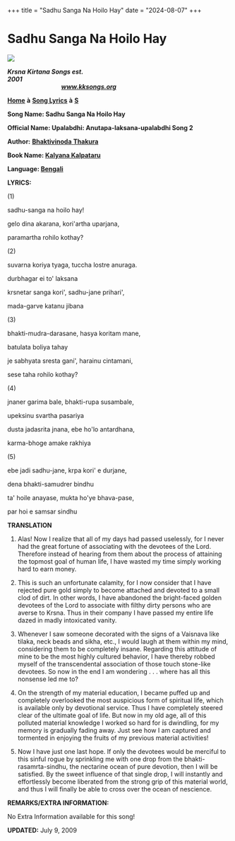 +++
title = "Sadhu Sanga Na Hoilo Hay"
date = "2024-08-07"
+++

# Sadhu Sanga Na Hoilo Hay
**[![](http://kksongs.org/image_files/image002.jpg)](http://kksongs.org/)**

**_Krsna_** **_Kirtana Songs est. 2001_**                                                                                                                                                      **_www.kksongs.org_**

**[Home](http://kksongs.org/)** **à** **[Song Lyrics](http://kksongs.org/lyrics.html)** **à** **[S](http://kksongs.org/songs/song_s.html)**

**Song Name: Sadhu Sanga Na Hoilo Hay**

**Official Name: Upalabdhi: Anutapa-laksana-upalabdhi Song 2**

**Author:** [**Bhaktivinoda** **Thakura**](http://kksongs.org/authors/list/bhaktivinoda.html)

**Book Name: [Kalyana Kalpataru](http://kksongs.org/authors/kalyanakalpataru.html)**

**Language: [Bengali](http://kksongs.org/language/list/bengali.html)**

**LYRICS:**

(1)

sadhu-sanga na hoilo hay!

gelo dina akarana, kori'artha uparjana,

paramartha rohilo kothay?

(2)

suvarna koriya tyaga, tuccha lostre anuraga.

durbhagar ei to' laksana

krsnetar sanga kori', sadhu-jane prihari',

mada-garve katanu jibana

(3)

bhakti-mudra-darasane, hasya koritam mane,

batulata boliya tahay

je sabhyata sresta gani', harainu cintamani,

sese taha rohilo kothay?

(4)

jnaner garima bale, bhakti-rupa susambale,

upeksinu svartha pasariya

dusta jadasrita jnana, ebe ho'lo antardhana,

karma-bhoge amake rakhiya

(5)

ebe jadi sadhu-jane, krpa kori' e durjane,

dena bhakti-samudrer bindhu

ta' hoile anayase, mukta ho'ye bhava-pase,

par hoi e samsar sindhu

**TRANSLATION**

1) Alas! Now I realize that all of my days had passed uselessly, for I never had the great fortune of associating with the devotees of the Lord. Therefore instead of hearing from them about the process of attaining the topmost goal of human life, I have wasted my time simply working hard to earn money.

2) This is such an unfortunate calamity, for I now consider that I have rejected pure gold simply to become attached and devoted to a small clod of dirt. In other words, I have abandoned the bright-faced golden devotees of the Lord to associate with filthy dirty persons who are averse to Krsna. Thus in their company I have passed my entire life dazed in madly intoxicated vanity.

3) Whenever I saw someone decorated with the signs of a Vaisnava like tilaka, neck beads and sikha, etc., I would laugh at them within my mind, considering them to be completely insane. Regarding this attitude of mine to be the most highly cultured behavior, I have thereby robbed myself of the transcendental association of those touch stone-like devotees. So now in the end I am wondering . . . where has all this nonsense led me to?

4) On the strength of my material education, I became puffed up and completely overlooked the most auspicious form of spiritual life, which is available only by devotional service. Thus I have completely steered clear of the ultimate goal of life. But now in my old age, all of this polluted material knowledge I worked so hard for is dwindling, for my memory is gradually fading away. Just see how I am captured and tormented in enjoying the fruits of my previous material activities!

5) Now I have just one last hope. If only the devotees would be merciful to this sinful rogue by sprinkling me with one drop from the bhakti-rasamrta-sindhu, the nectarine ocean of pure devotion, then I will be satisfied. By the sweet influence of that single drop, I will instantly and effortlessly become liberated from the strong grip of this material world, and thus I will finally be able to cross over the ocean of nescience.

**REMARKS/EXTRA INFORMATION:**

No Extra Information available for this song!

**UPDATED:** July 9, 2009